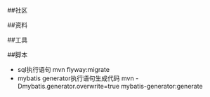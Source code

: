 ##社区

##资料

##工具

##脚本
- sql执行语句
mvn flyway:migrate
- mybatis generator执行语句生成代码
mvn -Dmybatis.generator.overwrite=true mybatis-generator:generate